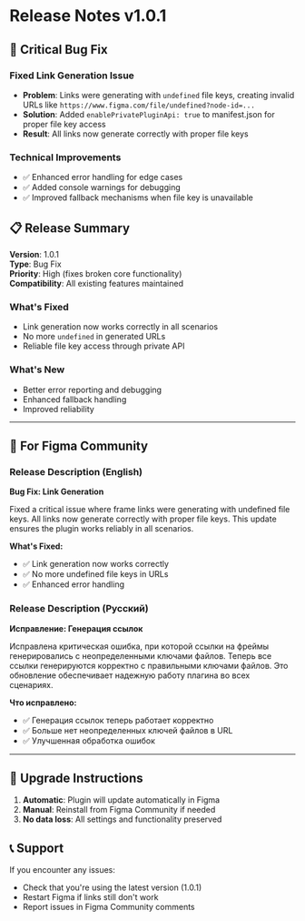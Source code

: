 # Release Notes v1.0.1

## 🔧 Critical Bug Fix

### Fixed Link Generation Issue
- **Problem**: Links were generating with `undefined` file keys, creating invalid URLs like `https://www.figma.com/file/undefined?node-id=...`
- **Solution**: Added `enablePrivatePluginApi: true` to manifest.json for proper file key access
- **Result**: All links now generate correctly with proper file keys

### Technical Improvements
- ✅ Enhanced error handling for edge cases
- ✅ Added console warnings for debugging
- ✅ Improved fallback mechanisms when file key is unavailable

## 📋 Release Summary

**Version**: 1.0.1  
**Type**: Bug Fix  
**Priority**: High (fixes broken core functionality)  
**Compatibility**: All existing features maintained

### What's Fixed
- Link generation now works correctly in all scenarios
- No more `undefined` in generated URLs
- Reliable file key access through private API

### What's New
- Better error reporting and debugging
- Enhanced fallback handling
- Improved reliability

---

## 🚀 For Figma Community

### Release Description (English)
**Bug Fix: Link Generation**

Fixed a critical issue where frame links were generating with undefined file keys. All links now generate correctly with proper file keys. This update ensures the plugin works reliably in all scenarios.

**What's Fixed:**
- ✅ Link generation now works correctly
- ✅ No more undefined file keys in URLs
- ✅ Enhanced error handling

### Release Description (Русский)
**Исправление: Генерация ссылок**

Исправлена критическая ошибка, при которой ссылки на фреймы генерировались с неопределенными ключами файлов. Теперь все ссылки генерируются корректно с правильными ключами файлов. Это обновление обеспечивает надежную работу плагина во всех сценариях.

**Что исправлено:**
- ✅ Генерация ссылок теперь работает корректно
- ✅ Больше нет неопределенных ключей файлов в URL
- ✅ Улучшенная обработка ошибок

---

## 🔄 Upgrade Instructions

1. **Automatic**: Plugin will update automatically in Figma
2. **Manual**: Reinstall from Figma Community if needed
3. **No data loss**: All settings and functionality preserved

## 📞 Support

If you encounter any issues:
- Check that you're using the latest version (1.0.1)
- Restart Figma if links still don't work
- Report issues in Figma Community comments 